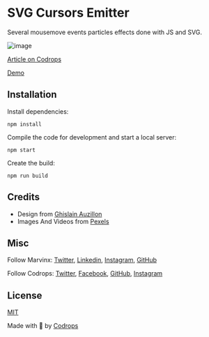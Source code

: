 # SVG Cursors Emitter

Several mousemove events particles effects done with JS and SVG.

![image](https://marvinx.com/assets/images/cursorsemitter-main.png)

[Article on Codrops](https://tympanus.net/codrops/?p=64636&preview=true&_thumbnail_id=64791)

[Demo](https://marvinx.com/cursors-emitter/)


## Installation

Install dependencies:

```
npm install
```

Compile the code for development and start a local server:

```
npm start
```

Create the build:

```
npm run build
```

## Credits

- Design from [Ghislain Auzillon](https://www.ghislainauzillon.com/)
- Images And Videos from [Pexels](https://www.pexels.com/fr-fr/collections/space-astronauts-mars-srn3hh1/)

## Misc

Follow Marvinx: [Twitter](https://twitter.com/Marvin_X_), [Linkedin](https://www.linkedin.com/in/marlenebruhat/), [Instagram](https://www.instagram.com/marvinx.creative.dev/), [GitHub](https://github.com/marvinx-x)

Follow Codrops: [Twitter](http://www.twitter.com/codrops), [Facebook](http://www.facebook.com/codrops), [GitHub](https://github.com/codrops), [Instagram](https://www.instagram.com/codropsss/)

## License
[MIT](LICENSE)

Made with :blue_heart:  by [Codrops](http://www.codrops.com)
